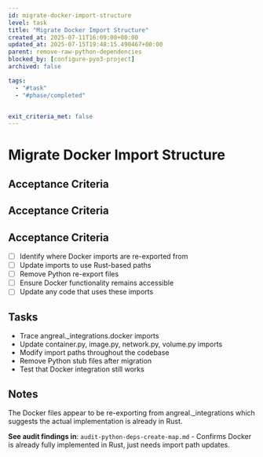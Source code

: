 ```yaml
---
id: migrate-docker-import-structure
level: task
title: "Migrate Docker Import Structure"
created_at: 2025-07-11T16:09:00+00:00
updated_at: 2025-07-15T19:48:15.490467+00:00
parent: remove-raw-python-dependencies
blocked_by: [configure-pyo3-project]
archived: false

tags:
  - "#task"
  - "#phase/completed"


exit_criteria_met: false
---
```


# Migrate Docker Import Structure

## Acceptance Criteria

## Acceptance Criteria

## Acceptance Criteria

- [ ] Identify where Docker imports are re-exported from
- [ ] Update imports to use Rust-based paths
- [ ] Remove Python re-export files
- [ ] Ensure Docker functionality remains accessible
- [ ] Update any code that uses these imports

## Tasks

- Trace angreal._integrations.docker imports
- Update container.py, image.py, network.py, volume.py imports
- Modify import paths throughout the codebase
- Remove Python stub files after migration
- Test that Docker integration still works

## Notes

The Docker files appear to be re-exporting from angreal._integrations which suggests the actual implementation is already in Rust.

**See audit findings in**: `audit-python-deps-create-map.md` - Confirms Docker is already fully implemented in Rust, just needs import path updates.
